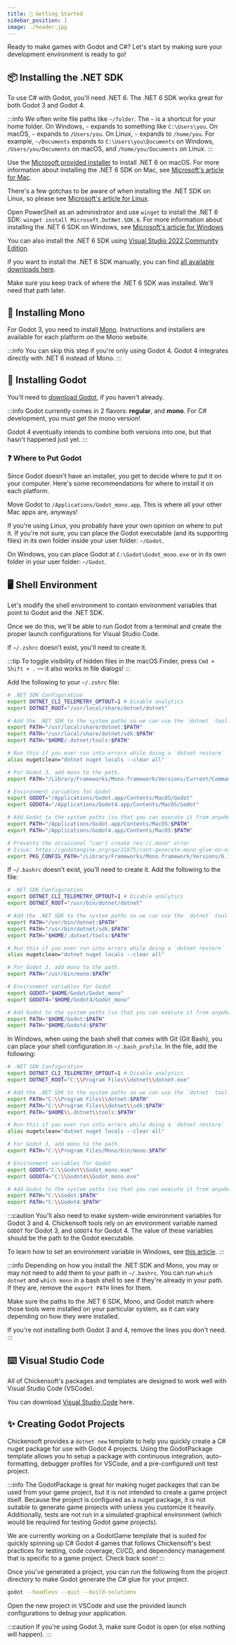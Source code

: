 ```yaml
---
title: 🏁 Getting Started
sidebar_position: 1
image: ./header.jpg
---
```


Ready to make games with Godot and C#? Let's start by making sure your development environment is ready to go!

## 📦 Installing the .NET SDK

To use C# with Godot, you'll need .NET 6. The .NET 6 SDK works great for both Godot 3 and Godot 4.

:::info
We often write file paths like `~/folder`. The `~` is a shortcut for your home folder. On Windows, `~` expands to something like `C:\Users\you`. On macOS, `~` expands to `/Users/you`. On Linux, `~` expands to `/home/you`. For example, `~/Documents` expands to `C:\Users\you\Documents` on Windows, `/Users/you/Documents` on macOS, and `/home/you/Documents` on Linux.
:::

<Tabs groupId="os">
  <TabItem value="macOS">

Use the [Microsoft provided
installer](https://dotnet.microsoft.com/en-us/download/dotnet/6.0) to
install .NET 6 on macOS. For more information about installing the .NET 6
SDK on Mac, see [Microsoft's article for
Mac](https://learn.microsoft.com/en-us/dotnet/core/install/macos).

  </TabItem>
  <TabItem value="Linux">

There's a few gotchas to be aware of when installing the .NET SDK on
Linux, so please see [Microsoft's article for
Linux](https://learn.microsoft.com/en-us/dotnet/core/install/linux).

  </TabItem>
  <TabItem value="Windows">

Open PowerShell as an administrator and use `winget` to install the .NET 6
SDK: `winget install Microsoft.DotNet.SDK.6`. For more information about
installing the .NET 6 SDK on Windows, see [Microsoft's article for
Windows](https://learn.microsoft.com/en-us/dotnet/core/install/windows)

You can also install the .NET 6 SDK using [Visual Studio 2022 Community Edition][vs-2022].

  </TabItem>
</Tabs>

If you want to install the .NET 6 SDK manually, you can find [all available downloads here][dotnet-6-sdk].

Make sure you keep track of where the .NET 6 SDK was installed. We'll need that path later.

## 🚉 Installing Mono

For Godot 3, you need to install [Mono][mono]. Instructions and installers are available for each platform on the Mono website.

:::info
You can skip this step if you're only using Godot 4. Godot 4 integrates directly with .NET 6 instead of Mono.
:::

## 🤖 Installing Godot

You'll need to [download Godot][download-godot], if you haven't already.

:::info
Godot currently comes in 2 flavors: **regular**, and **mono**. For C# development, you must get the mono version!

Godot 4 eventually intends to combine both versions into one, but that hasn't happened just yet.
:::

### ❓ Where to Put Godot

Since Godot doesn't have an installer, you get to decide where to put it on your computer. Here's some recommendations for where to install it on each platform.

<Tabs groupId="os">
  <TabItem value="macOS">

Move Godot to `/Applications/Godot_mono.app`. This is where all your other
Mac apps are, anyways!

  </TabItem>
  <TabItem value="Linux">

If you're using Linux, you probably have your own opinion on where to put
it. If you're not sure, you can place the Godot executable (and its
supporting files) in its own folder inside your user folder: `~/Godot`.

  </TabItem>
  <TabItem value="Windows">

On Windows, you can place Godot at `C:\Godot\Godot_mono.exe` or in its own
folder in your user folder: `~/Godot`.

  </TabItem>
</Tabs>

## 🖥 Shell Environment

Let's modify the shell environment to contain environment variables that point to Godot and the .NET SDK.

Once we do this, we'll be able to run Godot from a terminal and create the proper launch configurations for Visual Studio Code.

<Tabs groupId="os">
  <TabItem value="macOS">

If `~/.zshrc` doesn't exist, you'll need to create it.

:::tip
To toggle visibility of hidden files in the macOS Finder, press `Cmd + Shift + .` — it also works in file dialogs!
:::

Add the following to your `~/.zshrc` file:

```sh
# .NET SDK Configuration
export DOTNET_CLI_TELEMETRY_OPTOUT=1 # Disable analytics
export DOTNET_ROOT="/usr/local/share/dotnet/dotnet"

# Add the .NET SDK to the system paths so we can use the `dotnet` tool.
export PATH="/usr/local/share/dotnet:$PATH"
export PATH="/usr/local/share/dotnet/sdk:$PATH"
export PATH="$HOME/.dotnet/tools:$PATH"

# Run this if you ever run into errors while doing a `dotnet restore`
alias nugetclean="dotnet nuget locals --clear all"

# For Godot 3, add mono to the path.
export PATH="/Library/Frameworks/Mono.framework/Versions/Current/Commands/mono:$PATH"

# Environment variables for Godot
export GODOT="/Applications/Godot.app/Contents/MacOS/Godot"
export GODOT4="/Applications/Godot4.app/Contents/MacOS/Godot"

# Add Godot to the system paths (so that you can execute it from anywhere)
export PATH="/Applications/Godot.app/Contents/MacOS:$PATH"
export PATH="/Applications/Godot4.app/Contents/MacOS:$PATH"

# Prevents the occasional "can't create res://.mono" error
# Issue: https://godotengine.org/qa/21875/cant-generate-mono-glue-on-osx
export PKG_CONFIG_PATH="/Library/Frameworks/Mono.framework/Versions/6.12.0/lib/pkgconfig"
```

  </TabItem>
  <TabItem value="Linux">

If `~/.bashrc` doesn't exist, you'll need to create it. Add the following to the file:

```sh
# .NET SDK Configuration
export DOTNET_CLI_TELEMETRY_OPTOUT=1 # Disable analytics
export DOTNET_ROOT="/usr/bin/dotnet/dotnet"

# Add the .NET SDK to the system paths so we can use the `dotnet` tool.
export PATH="/usr/bin/dotnet:$PATH"
export PATH="/usr/bin/dotnet/sdk:$PATH"
export PATH="$HOME/.dotnet/tools:$PATH"

# Run this if you ever run into errors while doing a `dotnet restore`
alias nugetclean="dotnet nuget locals --clear all"

# For Godot 3, add mono to the path.
export PATH="/usr/bin/mono:$PATH"

# Environment variables for Godot
export GODOT="$HOME/Godot/Godot_mono"
export GODOT4="$HOME/Godot4/Godot_mono"

# Add Godot to the system paths (so that you can execute it from anywhere)
export PATH="$HOME/Godot:$PATH"
export PATH="$HOME/Godot4:$PATH"
```

  </TabItem>
  <TabItem value="Windows">

In Windows, when using the bash shell that comes with Git (Git Bash), you can place your shell configuration in `~/.bash_profile`. In the file, add the following:

```sh
# .NET SDK Configuration
export DOTNET_CLI_TELEMETRY_OPTOUT=1 # Disable analytics
export DOTNET_ROOT="C:\\Program Files\\dotnet\\dotnet.exe"

# Add the .NET SDK to the system paths so we can use the `dotnet` tool.
export PATH="C:\\Program Files\\dotnet:$PATH"
export PATH="C:\\Program Files\\dotnet\\sdk:$PATH"
export PATH="$HOME\\.dotnet\\tools:$PATH"

# Run this if you ever run into errors while doing a `dotnet restore`
alias nugetclean="dotnet nuget locals --clear all"

# For Godot 3, add mono to the path.
export PATH="C:\\Program Files/Mono/bin/mono:$PATH"

# Environment variables for Godot
export GODOT="C:\\Godot\\Godot_mono.exe"
export GODOT4="C:\\Godot4\\Godot_mono.exe"

# Add Godot to the system paths (so that you can execute it from anywhere)
export PATH="C:\\Godot:$PATH"
export PATH="C:\\Godot4:$PATH"
```

:::caution
You'll also need to make system-wide environment variables for Godot 3 and 4. Chickensoft tools rely on an environment variable named `GODOT` for Godot 3, and `GODOT4` for Godot 4. The value of these variables should be the path to the Godot executable.

To learn how to set an environment variable in Windows, see [this article][win-env-vars].
:::

  </TabItem>
</Tabs>

:::info
Depending on how you install the .NET SDK and Mono, you may or may not need to add them to your path in `~/.bashrc`. You can run `which dotnet` and `which mono` in a bash shell to see if they're already in your path. If they are, remove the `export PATH` lines for them.

Make sure the paths to the .NET 6 SDK, Mono, and Godot match where those tools were installed on your particular system, as it can vary depending on how they were installed.

If you're not installing both Godot 3 and 4, remove the lines you don't need.
:::

## ⌨️ Visual Studio Code

All of Chickensoft's packages and templates are designed to work well with Visual Studio Code (VSCode).

You can download [Visual Studio Code][vscode] here.

## ✨ Creating Godot Projects

Chickensoft provides a `dotnet new` template to help you quickly create a C# nuget package for use with Godot 4 projects. Using the GodotPackage template allows you to setup a package with continuous integration, auto-formatting, debugger profiles for VSCode, and a pre-configured unit test project.

<Spacer><GithubCard profile='chickensoft-games' repo='GodotPackage' logo='/img/chickensoft/package.svg'/></Spacer>

:::info
The GodotPackage is great for making nuget packages that can be used from your game project, but it is not intended to create a game project itself. Because the project is configured as a nuget package, it is not suitable to generate game projects with unless you customize it heavily. Additionally, tests are not run in a simulated graphical environment (which would be required for testing Godot game projects).

We are currently working on a GodotGame template that is suited for quickly spinning up C# Godot 4 games that follows Chickensoft's best practices for testing, code coverage, CI/CD, and dependency management that is specific to a game project. Check back soon!
:::

Once you've generated a project, you can run the following from the project directory to make Godot generate the C# glue for your project.

```sh
godot --headless --quit --build-solutions
```

Open the new project in VSCode and use the provided launch configurations to debug your application.

:::caution
If you're using Godot 3, make sure Godot is open (or else nothing will happen).
:::

[dotnet-6-sdk]: https://dotnet.microsoft.com/en-us/download/dotnet/6.0
[download-godot]: https://downloads.tuxfamily.org/godotengine/
[vscode]: https://code.visualstudio.com
[mono]: https://www.mono-project.com/download/stable/
[vs-2022]: https://visualstudio.microsoft.com/downloads/
[win-env-vars]: https://github.com/sindresorhus/guides/blob/main/set-environment-variables.md#windows-7-and-8
